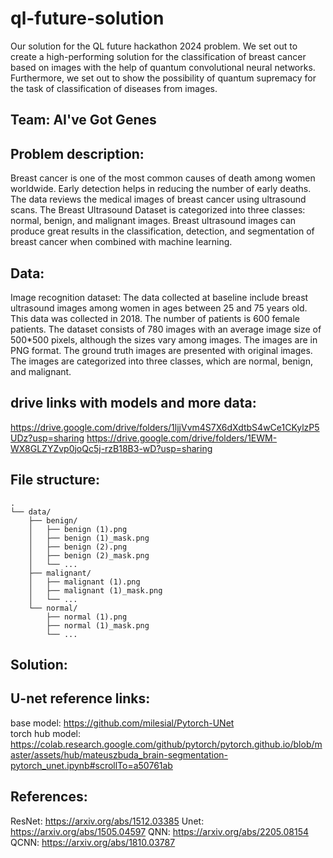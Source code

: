 # ql-future-solution

Our solution for the QL future hackathon 2024 problem. We set out to create a high-performing solution for the classification of breast cancer based on images with the help of quantum convolutional neural networks. 
Furthermore, we set out to show the possibility of quantum supremacy for the task of classification of diseases from images. 

## Team: AI've Got Genes

## Problem description:
Breast cancer is one of the most common causes of death among women worldwide. Early detection helps in reducing the number of early deaths. The data reviews the medical images of breast cancer using ultrasound scans. The Breast Ultrasound Dataset is categorized into three classes: normal, benign, and malignant images. Breast ultrasound images can produce great results in the classification, detection, and segmentation of breast cancer when combined with machine learning.

## Data:
Image recognition dataset:
The data collected at baseline include breast ultrasound images among women in ages between 25 and 75 years old. This data was collected in 2018. The number of patients is 600 female patients. The dataset consists of 780 images with an average image size of 500*500 pixels, although the sizes vary among images. The images are in PNG format. The ground truth images are presented with original images. The images are categorized into three classes, which are normal, benign, and malignant.


## drive links with models and more data:
https://drive.google.com/drive/folders/1ljjVvm4S7X6dXdtbS4wCe1CKylzP5UDz?usp=sharing
https://drive.google.com/drive/folders/1EWM-WX8GLZYZvp0joQc5j-rzB18B3-wD?usp=sharing

## File structure:
```
.
└── data/
    ├── benign/
    │   ├── benign (1).png
    │   ├── benign (1)_mask.png
    │   ├── benign (2).png
    │   ├── benign (2)_mask.png
    │   └── ...
    ├── malignant/
    │   ├── malignant (1).png
    │   ├── malignant (1)_mask.png
    │   └── ...
    └── normal/
        ├── normal (1).png
        ├── normal (1)_mask.png 
        └── ...
```

## Solution:


## U-net reference links:
base model: https://github.com/milesial/Pytorch-UNet <br>
torch hub model: https://colab.research.google.com/github/pytorch/pytorch.github.io/blob/master/assets/hub/mateuszbuda_brain-segmentation-pytorch_unet.ipynb#scrollTo=a50761ab <br>

## References:
ResNet: https://arxiv.org/abs/1512.03385
Unet: https://arxiv.org/abs/1505.04597
QNN: https://arxiv.org/abs/2205.08154
QCNN: https://arxiv.org/abs/1810.03787

